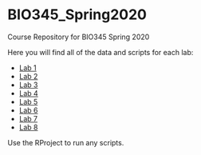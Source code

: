# BIO345_Spring2020
Course Repository for BIO345 Spring 2020

Here you will find all of the data and scripts for each lab:

* [Lab 1](/Lab1_Statistics_R)
* [Lab 2](/Lab2_StandardCurves)
* [Lab 3](/Lab3_Growth_Size)
* [Lab 4](/Lab4_Protein)
* [Lab 5](/Lab5_Respiration)
* [Lab 6](/Lab6_Photosynthesis)
* [Lab 7](/Lab7_TPC)
* [Lab 8](/Lab8_CoStressor_Tolerance)

Use the RProject to run any scripts.

